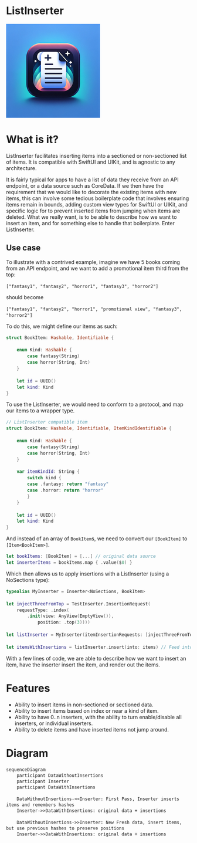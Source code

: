 # ListInserter

![icon](icon.png)

# What is it?

ListInserter facilitates inserting items into a sectioned or non-sectioned list of items. It is compatible with SwiftUI and UIKit, and is agnostic to any architecture.

It is fairly typical for apps to have a list of data they receive from an API endpoint, or a data source such as CoreData. If we then have the requirement that we would like to decorate the existing items with new items, this can involve some tedious boilerplate code that involves ensuring items remain in bounds, adding custom view types for SwiftUI or UIKit, and specific logic for to prevent inserted items from jumping when items are deleted. What we really want, is to be able to describe how we want to insert an item, and for something else to handle that boilerplate. Enter ListInserter.


## Use case

To illustrate with a contrived example, imagine we have 5 books coming from an API endpoint, and we want to add a promotional item third from the top:

`["fantasy1", "fantasy2", "horror1", "fantasy3", "horror2"]`

should become

`["fantasy1", "fantasy2", "horror1", "promotional view", "fantasy3", "horror2"]`

To do this, we might define our items as such:

```swift
struct BookItem: Hashable, Identifiable {
    
    enum Kind: Hashable {
        case fantasy(String)
        case horror(String, Int)
    }
    
    let id = UUID()
    let kind: Kind
}
```

To use the ListInserter, we would need to conform to a protocol, and map our items to a wrapper type.

```swift
// ListInserter compatible item
struct BookItem: Hashable, Identifiable, ItemKindIdentifiable {
    
    enum Kind: Hashable {
        case fantasy(String)
        case horror(String, Int)
    }
    
    var itemKindId: String {
        switch kind {
        case .fantasy: return "fantasy"
        case .horror: return "horror"
        }
    }
    
    let id = UUID()
    let kind: Kind
}
```

And instead of an array of `BookItem`s, we need to convert our `[BookItem]` to `[Item<BookItem>]`.

```swift
let bookItems: [BookItem] = [...] // original data source
let inserterItems = bookItems.map { .value($0) }
```

Which then allows us to apply insertions with a ListInserter (using a NoSections type):

```swift
typealias MyInserter = Inserter<NoSections, BookItem>

let injectThreeFromTop = TestInserter.InsertionRequest(
    requestType: .index(
        .init(view: AnyView(EmptyView()),
            position: .top(3))))

let listInserter = MyInserter(itemInsertionRequests: [injectThreeFromTop])

let itemsWithInsertions = listInserter.insert(into: items) // Feed into UI
```

With a few lines of code, we are able to describe how we want to insert an item, have the inserter insert the item, and render out the items.

# Features
- Ability to insert items in non-sectioned or sectioned data.
- Ability to insert items based on index or near a kind of item.
- Ability to have 0..n inserters, with the ability to turn enable/disable all inserters, or individual inserters.
- Ability to delete items and have inserted items not jump around.

# Diagram

```mermaid
sequenceDiagram
    participant DataWithoutInsertions
    participant Inserter
    participant DataWithInsertions

    DataWithoutInsertions->>Inserter: First Pass, Inserter inserts items and remembers hashes
    Inserter->>DataWithInsertions: original data + insertions

    DataWithoutInsertions->>Inserter: New Fresh data, insert items, but use previous hashes to preserve positions
    Inserter->>DataWithInsertions: original data + insertions
```